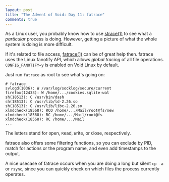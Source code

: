 ```yaml
---
layout: post
title: "The Advent of Void: Day 11: fatrace"
comments: true
---
```


As a Linux user, you probably know how to use
[strace(1)](https://man.voidlinux.org/strace.1) to see what a
*particular* process is doing.  However, getting a picture of what the
whole system is doing is more difficult.

If it's related to file access,
[fatrace(1)](https://man.voidlinux.org/fatrace.1) can be of great help
then.  fatrace uses the Linux fanotify API, which allows *global tracing*
of all file operations.
`CONFIG_FANOTIFY=y` is enabled on Void Linux by default.

Just run `fatrace` as root to see what's going on:

```
# fatrace
svlogd(1036): W /var/log/socklog/secure/current
firefox(12433): W /home/.../cookies.sqlite-wal
sh(18513): C /usr/bin/dash
sh(18513): C /usr/lib/ld-2.26.so
sh(18513): C /usr/lib/libc-2.26.so
xlmdcheck(18568): RCO /home/.../Mail/root@fs/new
xlmdcheck(18568): RC /home/.../Mail/root@fs
xlmdcheck(18568): RC /home/.../Mail
...
```

The letters stand for `O`pen, `R`ead, `W`rite, or `C`lose, respectively.

fatrace also offers some filtering functions, so you can exclude by
PID, match for actions or the program name, and even add timestamps to
the output.

A nice usecase of fatrace occurs when you are doing a long but silent
`cp -a` or `rsync`, since you can quickly check on which files the
process currently operates.
